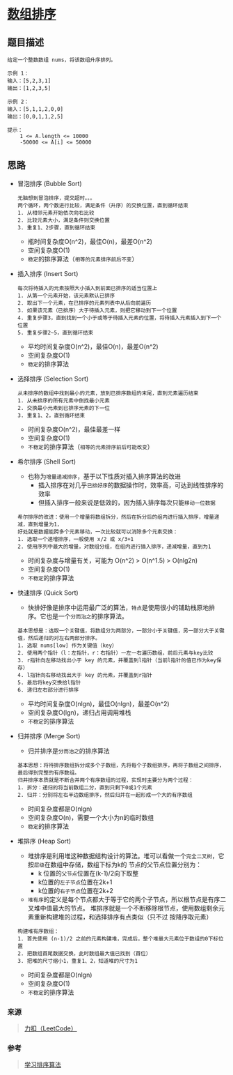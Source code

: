 # [数组排序](https://leetcode-cn.com/problems/sort-an-array/)

## 题目描述
    给定一个整数数组 nums，将该数组升序排列。

    示例 1：
    输入：[5,2,3,1]
    输出：[1,2,3,5]

    示例 2：
    输入：[5,1,1,2,0,0]
    输出：[0,0,1,1,2,5]

    提示：
        1 <= A.length <= 10000
        -50000 <= A[i] <= 50000

## 思路
- 冒泡排序 (Bubble Sort)
    ```
    无脑想到冒泡排序，提交超时。。。
    两个循环，两个数进行比较，满足条件（升序）的交换位置，直到循环结束
    1. 从相邻元素开始依次向右比较
    2. 比较元素大小，满足条件则交换位置
    3. 重复1、2步骤，直到循环结束
    ```
    + 瓶时间复杂度O(n^2)，最佳O(n)，最差O(n^2)
    + 空间复杂度O(1)
    + `稳定`的排序算法（`相等的元素排序前后不变`）

- 插入排序 (Insert Sort)
    ```
    每次将待插入的元素按照大小插入到前面已排序的适当位置上
    1. 从第一个元素开始，该元素默认已排序
    2. 取出下一个元素，在已排序的元素列表中从后向前遍历
    3. 如果该元素（已排序）大于待插入元素，则把它移动到下一个位置
    4. 重复步骤3，直到找到一个小于或等于待插入元素的位置，将待插入元素插入到下一个位置
    5. 重复步骤2~5，直到循环结束
    ```
    + 平均时间复杂度O(n^2)，最佳O(n)，最差O(n^2)
    + 空间复杂度O(1)
    + `稳定`的排序算法

- 选择排序 (Selection Sort)
    ```
    从未排序的数组中找到最小的元素，放到已排序数组的末尾，直到元素遍历结束
    1. 从未排序的所有元素中倒找最小元素
    2. 交换最小元素到已排序元素的下一位
    3. 重复1、2，直到循环结束
    ```
    + 时间复杂度O(n^2)，最佳最差一样
    + 空间复杂度O(1)
    + `不稳定`的排序算法（`相等的元素排序前后可能改变`）

- 希尔排序 (Shell Sort)
    + 也称为`增量递减排序`，基于以下性质对插入排序算法的改进
        - 插入排序在对几乎`已排好序`的数据操作时，效率高，可达到线性排序的效率
        - 但插入排序一般来说是低效的，因为插入排序每次只能`移动一位数据`
    ```
    希尔排序的改进：使用一个增量将数组拆分，然后在拆分后的组内进行插入排序，增量递减，直到增量为1，
    好处就是数据能跨多个元素移动，一次比较就可以消除多个元素交换：
    1. 选取一个递增排序，一般使用 x/2 或 x/3+1
    2. 使用序列中最大的增量，对数组分组，在组内进行插入排序，递减增量，直到为1
    ```
    + 时间复杂度与增量有关，可能为 O(n^2) > O(n^1.5) > O(nlg2n)
    + 空间复杂度O(1)
    + `不稳定`的排序算法

- 快速排序 (Quick Sort)
    + 快排好像是排序中运用最广泛的算法，`特点`是使用很小的铺助栈原地排序。它也是一个`分而治之`的排序算法。
    ```
    基本思想是：选取一个关键值，将数组分为两部分，一部分小于关键值，另一部分大于关键值，然后递归的对左右两部分排序。
    1. 选取 nums[low] 作为关键值（key）
    2. 使用两个指针（l：左指针，r：右指针）一左一右遍历数组，前后元素与key比较
    3. r指针向左移动找出小于 key 的元素，并覆盖到l指针（当前l指针的值已作为key保存）
    4. l指针向右移动找出大于 key 的元素，并覆盖到r指针
    5. 最后将key交换给l指针
    6. 递归左右部分进行排序
    ```
    + 平均时间复杂度O(nlgn)，最佳O(nlgn)，最差O(n^2)
    + 空间复杂度O(lgn)，递归占用调用堆栈
    + `不稳定`的排序算法

- 归并排序 (Merge Sort)
    + 归并排序是`分而治之`的排序算法
    ```
    基本思想：将待排序数组拆分成多个子数组，先将每个子数组排序，再将子数组之间排序，最后得到完整的有序数组。
    归并排序本质就是不断合并两个有序数组的过程，实现时主要分为两个过程：
    1. 拆分：递归的将当前数组二分，直到只剩下0或1个元素
    2. 归并：分别将左右半边数组排序，然后归并在一起形成一个大的有序数组
    ```
    + 时间复杂度都是O(nlgn)
    + 空间复杂度O(n)，需要一个大小为n的临时数组
    + `稳定`的排序算法

- 堆排序 (Heap Sort)
    + 堆排序是利用堆这种数据结构设计的算法。堆可以看做一个`完全二叉树`，它按`层级`在数组中存储，数组下标为k的
    节点的父节点位置分别为：
        - k 位置的`父节点`位置在(k-1)/2向下取整
        - k位置的`左子节点`位置在2k+1
        - k位置的`右子节点`位置在2k+2
    + `堆有序`的定义是每个节点都大于等于它的两个子节点，所以根节点是有序二叉堆中值最大的节点。
    堆排序就是一个不断移除根节点，使用数组剩余元素重新构建堆的过程，和选择排序有点类似（只不过
    按降序取元素）
    ```
    构建堆有序数组：
    1. 首先使用 (n-1)/2 之前的元素构建堆，完成后，整个堆最大元素位于数组的0下标位置
    2. 把数组首尾数据交换，此时数组最大值已找到（首位）
    3. 把堆的尺寸缩小1，重复1、2，知道堆的尺寸为1
    ```
    + 时间复杂度都是O(nlgn)
    + 空间复杂度O(1)
    + `不稳定`的排序算法

### 来源
> [力扣（LeetCode）](https://leetcode-cn.com/)

### 参考
> [学习排序算法](https://blog.csdn.net/weixin_44811417/article/details/90748011)